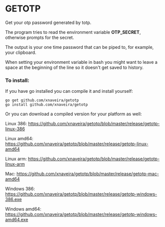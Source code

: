 # GETOTP

Get your otp password generated by totp.

The program tries to read the environment variable **OTP_SECRET**, otherwise prompts for the secret.

The output is your one time password that can be piped to, for example, your clipboard.

When setting your environment variable in bash you might want to leave a space at the beginning of the line so it doesn't get saved to history.


### To install:

If you have go installed you can compile it and install yourself:

```
go get github.com/xnaveira/getotp
go install github.com/xnaveira/getotp
```

Or you can download a compiled version for your platform as well:

Linux 386: https://github.com/xnaveira/getotp/blob/master/release/getotp-linux-386

Linux amd64: https://github.com/xnaveira/getotp/blob/master/release/getotp-linux-amd64

Linux arm: https://github.com/xnaveira/getotp/blob/master/release/getotp-linux-arm

Mac: https://github.com/xnaveira/getotp/blob/master/release/getotp-mac-amd64

Windows 386: https://github.com/xnaveira/getotp/blob/master/release/getotp-windows-386.exe

Windows amd64: https://github.com/xnaveira/getotp/blob/master/release/getotp-windows-amd64.exe

